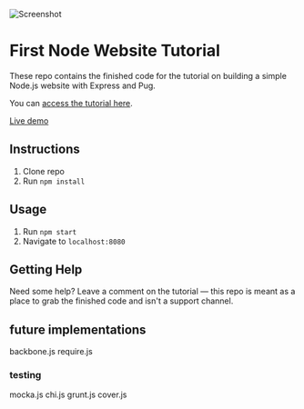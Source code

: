 ![Screenshot](https://res.cloudinary.com/turnup/image/upload/v1526512881/homepage-cards.png)

# First Node Website Tutorial

These repo contains the finished code for the tutorial on building a simple Node.js website with Express and Pug.

You can [access the tutorial here](https://freshman.tech/learn-node).

[Live demo](https://node-express-pug.herokuapp.com/)

## Instructions
1. Clone repo
2. Run `npm install`

## Usage
1. Run `npm start`
2. Navigate to `localhost:8080`

## Getting Help

Need some help? Leave a comment on the tutorial — this repo is meant as a place to grab the finished code and isn't a support channel.

## future implementations
backbone.js
require.js

### testing
mocka.js
chi.js
grunt.js
cover.js




